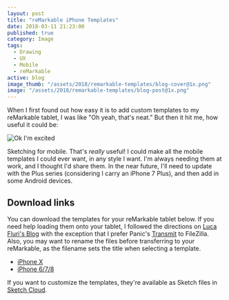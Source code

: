 ```yaml
---
layout: post
title: "reMarkable iPhone Templates"
date: 2018-03-11 21:23:00
published: true
category: Image
tags:
  - Drawing
  - UX
  - Mobile
  - reMarkable
active: blog
image_thumb: "/assets/2018/remarkable-templates/blog-cover@1x.png"
image: "/assets/2018/remarkable-templates/blog-post@1x.png"
---
```


When I first found out how easy it is to add custom templates to my reMarkable tablet, I was like "Oh yeah, that's neat." But then it hit me, how useful it could be:

![Ok I'm excited](http://gifs.pvt.design/adventure-time/jake-amazing.gif)

Sketching for mobile. That's _really_ useful! I could make all the mobile templates I could ever want, in any style I want. I'm always needing them at work, and I thought I'd share them. In the near future, I'll need to update with the Plus series (considering I carry an iPhone 7 Plus), and then add in some Android devices.

## Download links

You can download the templates for your reMarkable tablet below. If you need help loading them onto your tablet, I followed the directions on [Luca Fluri's Blog](http://blog.lucafluri.ch/2017-11-21/customizing-remarkableTablet) with the exception that I prefer Panic's [Transmit](https://panic.com/transmit/) to FileZilla. Also, you may want to rename the files before transferring to your reMarkable, as the filename sets the title when selecting a template.

- [iPhone X](/assets/2018/remarkable-templates/iPhone-X.png)
- [iPhone 6/7/8](/assets/2018/remarkable-templates/iPhone-6-7-8.png)

If you want to customize the templates, they're available as Sketch files in [Sketch Cloud](https://sketch.cloud/s/j4zMa).
